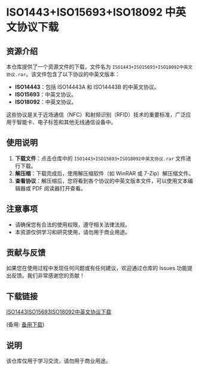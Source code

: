 # ISO1443+ISO15693+ISO18092 中英文协议下载

## 资源介绍

本仓库提供了一个资源文件的下载，文件名为 `ISO1443+ISO15693+ISO18092中英文协议.rar`。该文件包含了以下协议的中英文版本：

- **ISO14443**：包括 ISO14443A 和 ISO14443B 的中英文协议。
- **ISO15693**：中英文协议。
- **ISO18092**：中英文协议。

这些协议是关于近场通信（NFC）和射频识别（RFID）技术的重要标准，广泛应用于智能卡、电子标签和其他无线通信设备中。

## 使用说明

1. **下载文件**：点击仓库中的 `ISO1443+ISO15693+ISO18092中英文协议.rar` 文件进行下载。
2. **解压缩**：下载完成后，使用解压缩软件（如 WinRAR 或 7-Zip）解压缩文件。
3. **查看协议**：解压缩后，您将看到各个协议的中英文版本文件，可以使用文本编辑器或 PDF 阅读器打开查看。

## 注意事项

- 请确保您有合法的使用权限，遵守相关法律法规。
- 本资源仅供学习和研究使用，请勿用于商业用途。

## 贡献与反馈

如果您在使用过程中发现任何问题或有任何建议，欢迎通过仓库的 Issues 功能提出反馈。我们非常感谢您的贡献！

## 下载链接
[ISO1443ISO15693ISO18092中英文协议下载](https://pan.quark.cn/s/eb5987d0804b) 

(备用: [备用下载](https://pan.baidu.com/s/1snZQ0T3BfWL9hN5r0QEr5g?pwd=1234))

## 说明

该仓库仅用于学习交流，请勿用于商业用途。
